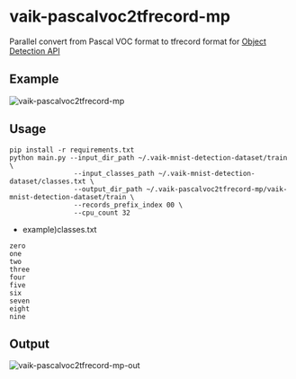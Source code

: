 # vaik-pascalvoc2tfrecord-mp

Parallel convert from Pascal VOC format to tfrecord format for [Object Detection API](https://github.com/tensorflow/models/tree/master/research/object_detection)

## Example

![vaik-pascalvoc2tfrecord-mp](https://user-images.githubusercontent.com/116471878/198183072-c26bac61-1652-40c9-a2f6-9100bb12fb2c.png)


## Usage

```shell
pip install -r requirements.txt
python main.py --input_dir_path ~/.vaik-mnist-detection-dataset/train \
                --input_classes_path ~/.vaik-mnist-detection-dataset/classes.txt \
                --output_dir_path ~/.vaik-pascalvoc2tfrecord-mp/vaik-mnist-detection-dataset/train \
                --records_prefix_index 00 \
                --cpu_count 32
```

- example)classes.txt

```
zero
one
two
three
four
five
six
seven
eight
nine
```

## Output

![vaik-pascalvoc2tfrecord-mp-out](https://user-images.githubusercontent.com/116471878/198181347-5ae5a8d5-f336-4643-b93f-2c1edb63f54b.png)